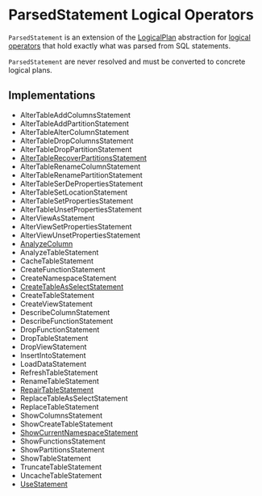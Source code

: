 # ParsedStatement Logical Operators

`ParsedStatement` is an extension of the [LogicalPlan](LogicalPlan.md) abstraction for [logical operators](#implementations) that hold exactly what was parsed from SQL statements.

`ParsedStatement` are never resolved and must be converted to concrete logical plans.

## Implementations

* AlterTableAddColumnsStatement
* AlterTableAddPartitionStatement
* AlterTableAlterColumnStatement
* AlterTableDropColumnsStatement
* AlterTableDropPartitionStatement
* [AlterTableRecoverPartitionsStatement](AlterTableRecoverPartitionsStatement.md)
* AlterTableRenameColumnStatement
* AlterTableRenamePartitionStatement
* AlterTableSerDePropertiesStatement
* AlterTableSetLocationStatement
* AlterTableSetPropertiesStatement
* AlterTableUnsetPropertiesStatement
* AlterViewAsStatement
* AlterViewSetPropertiesStatement
* AlterViewUnsetPropertiesStatement
* [AnalyzeColumn](AnalyzeColumn.md)
* AnalyzeTableStatement
* CacheTableStatement
* CreateFunctionStatement
* CreateNamespaceStatement
* [CreateTableAsSelectStatement](CreateTableAsSelectStatement.md)
* CreateTableStatement
* CreateViewStatement
* DescribeColumnStatement
* DescribeFunctionStatement
* DropFunctionStatement
* DropTableStatement
* DropViewStatement
* InsertIntoStatement
* LoadDataStatement
* RefreshTableStatement
* RenameTableStatement
* [RepairTableStatement](RepairTableStatement.md)
* ReplaceTableAsSelectStatement
* ReplaceTableStatement
* ShowColumnsStatement
* ShowCreateTableStatement
* [ShowCurrentNamespaceStatement](ShowCurrentNamespaceStatement.md)
* ShowFunctionsStatement
* ShowPartitionsStatement
* ShowTableStatement
* TruncateTableStatement
* UncacheTableStatement
* [UseStatement](UseStatement.md)
